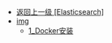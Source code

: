 - [返回上一级 [Elasticsearch]](page/后端/SQL/Elasticsearch/)
- [img](page/后端/SQL/Elasticsearch/img/)
  - [1_Docker安装](page/后端/SQL/Elasticsearch/img/1_Docker安装/)
